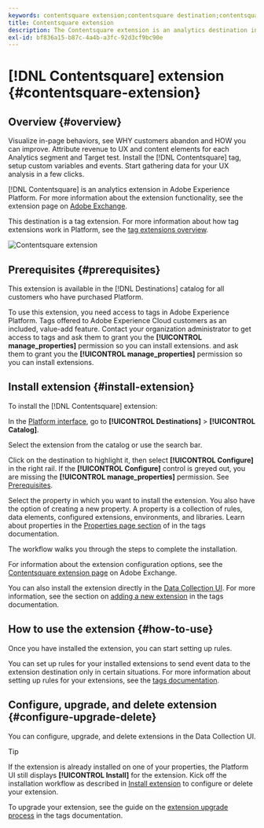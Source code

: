 ```yaml
---
keywords: contentsquare extension;contentsquare destination;contentsquare
title: Contentsquare extension
description: The Contentsquare extension is an analytics destination in Adobe Experience Platform. For more information about the extension functionality, see the extension page on Adobe Exchange.
exl-id: bf836a15-b87c-4a4b-a3fc-92d3cf9bc90e
---
```

# [!DNL Contentsquare] extension {#contentsquare-extension}

## Overview {#overview}

Visualize in-page behaviors, see WHY customers abandon and HOW you can improve. Attribute revenue to UX and content elements for each Analytics segment and Target test. Install the [!DNL Contentsquare] tag, setup custom variables and events. Start gathering data for your UX analysis in a few clicks.

[!DNL Contentsquare] is an analytics extension in Adobe Experience Platform. For more information about the extension functionality, see the extension page on [Adobe Exchange](https://exchange.adobe.com/experiencecloud.details.100364.html).

This destination is a tag extension. For more information about how tag extensions work in Platform, see the [tag extensions overview](../launch-extensions/overview.md).

![Contentsquare extension](../../assets/catalog/analytics/contentsquare/catalog.png)


## Prerequisites {#prerequisites}

This extension is available in the [!DNL Destinations] catalog for all customers who have purchased Platform.

To use this extension, you need access to tags in Adobe Experience Platform. Tags offered to Adobe Experience Cloud customers as an included, value-add feature. Contact your organization administrator to get access to tags and ask them to grant you the **[!UICONTROL manage_properties]** permission so you can install extensions. and ask them to grant you the **[!UICONTROL manage_properties]** permission so you can install extensions.

## Install extension {#install-extension}

To install the [!DNL Contentsquare] extension:

In the [Platform interface](http://platform.adobe.com/), go to **[!UICONTROL Destinations]** > **[!UICONTROL Catalog]**.

Select the extension from the catalog or use the search bar.

Click on the destination to highlight it, then select **[!UICONTROL Configure]** in the right rail. If the **[!UICONTROL Configure]** control is greyed out, you are missing the **[!UICONTROL manage_properties]** permission. See [Prerequisites](#prerequisites).

Select the property in which you want to install the extension. You also have the option of creating a new property. A property is a collection of rules, data elements, configured extensions, environments, and libraries. Learn about properties in the [Properties page section](../../../tags/ui/administration/companies-and-properties.md#properties-page) of in the tags documentation.

The workflow walks you through the steps to complete the installation. 

For information about the extension configuration options, see the [Contentsquare extension page](https://exchange.adobe.com/experiencecloud.details.100364.html) on Adobe Exchange.

You can also install the extension directly in the [Data Collection UI](https://experience.adobe.com/#/data-collection/). For more information, see the section on [adding a new extension](../../../tags/ui/managing-resources/extensions/overview.md#add-a-new-extension) in the tags documentation.

## How to use the extension {#how-to-use}

Once you have installed the extension, you can start setting up rules.

You can set up rules for your installed extensions to send event data to the extension destination only in certain situations. For more information about setting up rules for your extensions, see the [tags documentation](../../../tags/ui/managing-resources/rules.md).

## Configure, upgrade, and delete extension {#configure-upgrade-delete}

You can configure, upgrade, and delete extensions in the Data Collection UI.

>[!TIP]
>
>If the extension is already installed on one of your properties, the Platform UI still displays **[!UICONTROL Install]** for the extension. Kick off the installation workflow as described in [Install extension](#install-extension) to configure or delete your extension.

To upgrade your extension, see the guide on the [extension upgrade process](../../../tags/ui/managing-resources/extensions/extension-upgrade.md) in the tags documentation.
